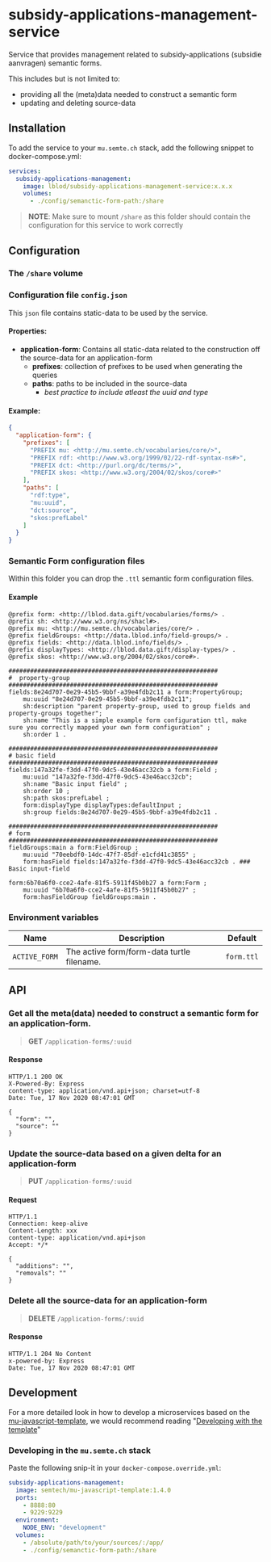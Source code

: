 # subsidy-applications-management-service

Service that provides management related to subsidy-applications (subsidie aanvragen) semantic forms.

This includes but is not limited to:
- providing all the (meta)data needed to construct a semantic form
- updating and deleting source-data

## Installation

To add the service to your `mu.semte.ch` stack, add the following snippet to docker-compose.yml:

```yaml
services:
  subsidy-applications-management:
    image: lblod/subsidy-applications-management-service:x.x.x
    volumes:
      - ./config/semanctic-form-path:/share
```
> **NOTE**: Make sure to mount `/share` as this folder should contain the configuration for this service to work correctly

## Configuration

### The `/share` volume

### Configuration file `config.json`

This `json` file contains static-data to be used by the service.

#### Properties:

- **application-form**: Contains all static-data related to the construction off the source-data for an application-form
    - **prefixes**: collection of prefixes to be used when generating the queries
    - **paths**: paths to be included in the source-data
        - *best practice to include atleast the uuid and type*
    
#### Example:

```json
{
  "application-form": {
    "prefixes": [
      "PREFIX mu: <http://mu.semte.ch/vocabularies/core/>",
      "PREFIX rdf: <http://www.w3.org/1999/02/22-rdf-syntax-ns#>",
      "PREFIX dct: <http://purl.org/dc/terms/>",
      "PREFIX skos: <http://www.w3.org/2004/02/skos/core#>"
    ],
    "paths": [
      "rdf:type",
      "mu:uuid",
      "dct:source",
      "skos:prefLabel"
    ]
  }
}
```
    
### Semantic Form configuration files

Within this folder you can drop the `.ttl` semantic form configuration files.

#### Example

```
@prefix form: <http://lblod.data.gift/vocabularies/forms/> .
@prefix sh: <http://www.w3.org/ns/shacl#>.
@prefix mu: <http://mu.semte.ch/vocabularies/core/> .
@prefix fieldGroups: <http://data.lblod.info/field-groups/> .
@prefix fields: <http://data.lblod.info/fields/> .
@prefix displayTypes: <http://lblod.data.gift/display-types/> .
@prefix skos: <http://www.w3.org/2004/02/skos/core#>.

##########################################################
#  property-group
##########################################################
fields:8e24d707-0e29-45b5-9bbf-a39e4fdb2c11 a form:PropertyGroup;
    mu:uuid "8e24d707-0e29-45b5-9bbf-a39e4fdb2c11";
    sh:description "parent property-group, used to group fields and property-groups together";
    sh:name "This is a simple example form configuration ttl, make sure you correctly mapped your own form configuration" ;
    sh:order 1 .

##########################################################
# basic field
##########################################################
fields:147a32fe-f3dd-47f0-9dc5-43e46acc32cb a form:Field ;
    mu:uuid "147a32fe-f3dd-47f0-9dc5-43e46acc32cb";
    sh:name "Basic input field" ;
    sh:order 10 ;
    sh:path skos:prefLabel ;
    form:displayType displayTypes:defaultInput ;
    sh:group fields:8e24d707-0e29-45b5-9bbf-a39e4fdb2c11 .

##########################################################
# form
##########################################################
fieldGroups:main a form:FieldGroup ;
    mu:uuid "70eebdf0-14dc-47f7-85df-e1cfd41c3855" ;
    form:hasField fields:147a32fe-f3dd-47f0-9dc5-43e46acc32cb . ### Basic input-field

form:6b70a6f0-cce2-4afe-81f5-5911f45b0b27 a form:Form ;
    mu:uuid "6b70a6f0-cce2-4afe-81f5-5911f45b0b27" ;
    form:hasFieldGroup fieldGroups:main .

```


### Environment variables

| Name                      | Description                                           | Default               |
|---------------------------|-------------------------------------------------------|-----------------------|
|       `ACTIVE_FORM`       |       The active form/form-data turtle filename.      |       `form.ttl`      |

## API

### Get all the meta(data) needed to construct a semantic form for an application-form.

> **GET** `/application-forms/:uuid`

#### Response

```
HTTP/1.1 200 OK
X-Powered-By: Express
content-type: application/vnd.api+json; charset=utf-8
Date: Tue, 17 Nov 2020 08:47:01 GMT

{
  "form": "",
  "source": ""
}
```
### Update the source-data based on a given delta for an application-form

> **PUT** `/application-forms/:uuid`

#### Request
```
HTTP/1.1
Connection: keep-alive
Content-Length: xxx
content-type: application/vnd.api+json
Accept: */*

{
  "additions": "",
  "removals": ""
}
```

### Delete all the source-data for an application-form

> **DELETE** `/application-forms/:uuid`

#### Response
```
HTTP/1.1 204 No Content
x-powered-by: Express
Date: Tue, 17 Nov 2020 08:47:01 GMT
```

## Development

For a more detailed look in how to develop a microservices based on
the [mu-javascript-template](https://github.com/mu-semtech/mu-javascript-template), we would recommend
reading "[Developing with the template](https://github.com/mu-semtech/mu-javascript-template#developing-with-the-template)"

### Developing in the `mu.semte.ch` stack

Paste the following snip-it in your `docker-compose.override.yml`:

````yaml  
subsidy-applications-management:
  image: semtech/mu-javascript-template:1.4.0
  ports:
    - 8888:80
    - 9229:9229
  environment:
    NODE_ENV: "development"
  volumes:
    - /absolute/path/to/your/sources/:/app/
    - ./config/semanctic-form-path:/share
````
